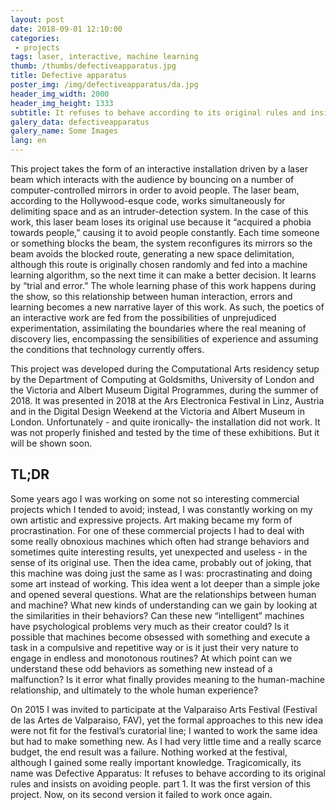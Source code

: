 ```yaml
---
layout: post
date: 2018-09-01 12:10:00
categories:
 - projects
tags: laser, interactive, machine learning
thumb: /thumbs/defectiveapparatus.jpg
title: Defective apparatus
poster_img: /img/defectiveapparatus/da.jpg
header_img_width: 2000
header_img_height: 1333
subtitle: It refuses to behave according to its original rules and insists on avoiding people. part 1.1.
galery_data: defectiveapparatus
galery_name: Some Images
lang: en
---
```

This project takes the form of an interactive installation driven by a laser beam which interacts with the audience by bouncing on a number of computer-controlled mirrors in order to avoid people. The laser beam, according to the Hollywood-esque code, works simultaneously for delimiting space and as an intruder-detection system. In the case of this work, this laser beam loses its original use because it “acquired a phobia towards people,” causing it to avoid people constantly. Each time someone or something blocks the beam, the system reconfigures its mirrors so the beam avoids the blocked route, generating a new space delimitation, although this route is originally chosen randomly and fed into a machine learning algorithm, so the next time it can make a better decision. It learns by “trial and error.” The whole learning phase of this work happens during the show, so this relationship between human interaction, errors and learning becomes a new narrative layer of this work.
As such, the poetics of an interactive work are fed from the possibilities of unprejudiced experimentation, assimilating the boundaries where the real meaning of discovery lies, encompassing the sensibilities of experience and assuming the conditions that technology currently offers.


This project was developed during the Computational Arts  residency setup by the Department of Computing at Goldsmiths, University of London and the Victoria and Albert Museum Digital Programmes, during the summer of 2018.
It was presented in 2018  at the Ars Electronica Festival in Linz, Austria and in the Digital Design Weekend at the Victoria and Albert Museum in London.
Unfortunately - and quite ironically- the installation did not work. It was not properly finished and tested by the time of these exhibitions.  But it will be shown soon.

## TL;DR

Some years ago I was working on some not so interesting commercial projects which I tended to avoid; instead, I was constantly working on my own artistic and expressive projects. Art making became my form of procrastination. For one of these commercial projects I had to deal with some really obnoxious machines which often had strange behaviors and sometimes quite interesting results, yet unexpected and useless - in the sense of its original use. Then the idea came, probably out of joking, that this machine was doing just the same as I was: procrastinating and doing some art instead of working. This idea went a lot deeper than a simple joke and opened several questions. What are the relationships between human and machine? What new kinds of understanding can we gain by looking at the similarities in their behaviors? Can these new “intelligent” machines have psychological problems very much as their creator could? Is it possible that machines become obsessed with something and execute a task in a compulsive and repetitive way or is it just their very nature to engage in endless and monotonous routines? At which point can we understand these odd behaviors as something new instead of a malfunction? Is it error what finally provides meaning to the human-machine relationship, and ultimately to the whole human experience?


On 2015 I was invited to participate at the  Valparaiso Arts Festival (Festival de las Artes de Valparaiso, FAV), yet the formal approaches to this new idea were not fit for the festival’s curatorial line; I wanted to work the same idea but had to make something new.
As I had very little time and a really scarce budget, the end result was a failure. Nothing worked at the festival, although I gained some really important knowledge. Tragicomically, its name was Defective Apparatus: It refuses to behave according to its original rules and insists on avoiding people. part 1. It was the first version of this project. Now, on its second version it failed to work once again.
